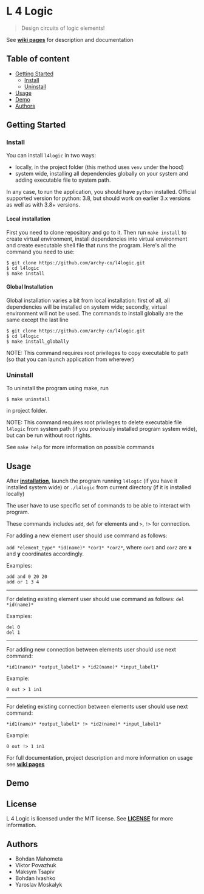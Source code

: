 # L 4 Logic
> Design circuits of logic elements!

See **[wiki pages](https://github.com/archy-co/l4logic/wiki)** for description and documentation

## Table of content

* [Getting Started](#getting-started)
    * [Install](#install)
    * [Uninstall](#uninstall)
* [Usage](#usage)
* [Demo](#demo)
* [Authors](#authors)

## Getting Started
### Install
You can install `l4logic` in two ways:
* locally, in the project folder (this method uses `venv` under the hood)
* system wide, installing all dependencies globally on your system and adding executable file
to system path.

In any case, to run the application, you should have `python` installed. Official supported version for python: 3.8, but should work on earlier 3.x versions as well as with 3.8+ versions.

#### Local installation
First you need to clone repository and go to it. Then run `make install` to create virtual
environment, install dependencies into virtual environment and create executable shell file
that runs the program. Here's all the command you need to use:

```shell
$ git clone https://github.com/archy-co/l4logic.git
$ cd l4logic
$ make install
```

#### Global Installation
Global installation varies a bit from local installation: first of all, all dependencies will be
installed on system wide; secondly, virtual environment will not be used. The commands to install
globally are the same except the last line
```shell
$ git clone https://github.com/archy-co/l4logic.git
$ cd l4logic
$ make install_globally
```
NOTE: This command requires root privileges to copy executable to path (so that you can
launch application from wherever)

### Uninstall
To uninstall the program using make, run

```shell
$ make uninstall
```

in project folder.

NOTE: This command requires root privileges to delete executable file `l4logic` from system path
(if you previously installed program system wide), but can be run without root rights.

See `make help` for more information on possible commands

## Usage

After **[installation](#installation)**, launch the program running `l4logic` (if you have it
installed system wide) or `./l4logic` from current directory (if it is installed locally)

The user have to use specific set of commands to be able to interact with program.

These commands includes `add`, `del` for elements and `>`, `!>` for connection.

For adding a new element user should use command as follows:

`add *element_type* *id(name)* *cor1* *cor2*`, where `cor1` and `cor2` are **x** and **y** coordinates accordingly.

Examples:

    add and 0 20 20
    add or 1 3 4

---

For deleting existing element user should use command as follows:
`del *id(name)*`

Examples:

    del 0
    del 1

---

For adding new connection between elements user should use next command:

`*id1(name)* *output_label1* > *id2(name)* *input_label1*`

Example:

    0 out > 1 in1

---

For deleting existing connection between elements user should use next command:

`*id1(name)* *output_label1* !> *id2(name)* *input_label1*`

Example:

    0 out !> 1 in1

For full documentation, project description and more information on usage see **[wiki pages](https://github.com/archy-co/l4logic/wiki)**

## Demo

## License
L 4 Logic is licensed under the MIT license. See **[LICENSE](https://github.com/archy-co/l4logic/blob/master/LICENSE)** for more information.


## Authors
* Bohdan Mahometa
* Viktor Povazhuk
* Maksym Tsapiv
* Bohdan Ivashko
* Yaroslav Moskalyk

